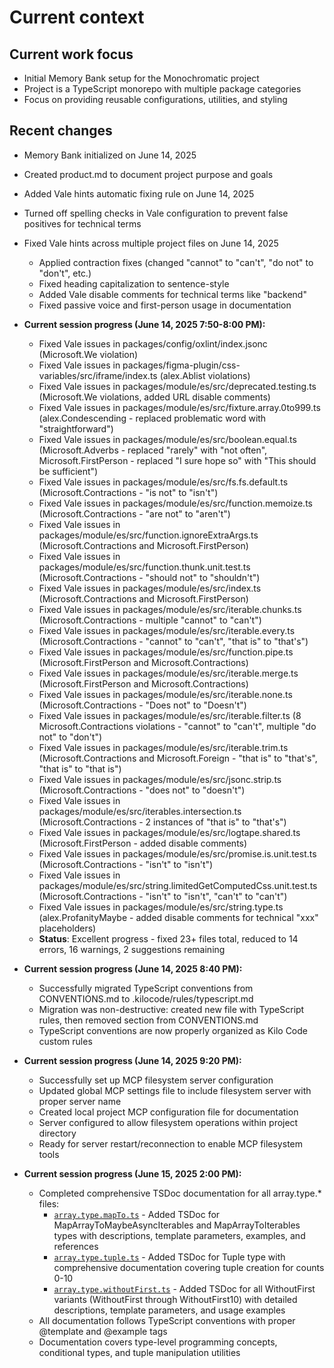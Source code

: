 # Current context

## Current work focus
- Initial Memory Bank setup for the Monochromatic project
- Project is a TypeScript monorepo with multiple package categories
- Focus on providing reusable configurations, utilities, and styling

## Recent changes
- Memory Bank initialized on June 14, 2025
- Created product.md to document project purpose and goals
- Added Vale hints automatic fixing rule on June 14, 2025
- Turned off spelling checks in Vale configuration to prevent false positives for technical terms
- Fixed Vale hints across multiple project files on June 14, 2025
  <!-- vale Microsoft.Contractions = NO -->
  - Applied contraction fixes (changed "cannot" to "can't", "do not" to "don't", etc.)
  <!-- vale Microsoft.Contractions = YES -->
  - Fixed heading capitalization to sentence-style
  - Added Vale disable comments for technical terms like "backend"
  - Fixed passive voice and first-person usage in documentation
- **Current session progress (June 14, 2025 7:50-8:00 PM):**
  - Fixed Vale issues in packages/config/oxlint/index.jsonc (Microsoft.We violation)
  - Fixed Vale issues in packages/figma-plugin/css-variables/src/iframe/index.ts (alex.Ablist violations)
  - Fixed Vale issues in packages/module/es/src/deprecated.testing.ts (Microsoft.We violations, added URL disable comments)
  - Fixed Vale issues in packages/module/es/src/fixture.array.0to999.ts (alex.Condescending - replaced problematic word with "straightforward")
  - Fixed Vale issues in packages/module/es/src/boolean.equal.ts (Microsoft.Adverbs - replaced "rarely" with "not often", Microsoft.FirstPerson - replaced "I sure hope so" with "This should be sufficient")
  <!-- vale Microsoft.Contractions = NO -->
  - Fixed Vale issues in packages/module/es/src/fs.fs.default.ts (Microsoft.Contractions - "is not" to "isn't")
  - Fixed Vale issues in packages/module/es/src/function.memoize.ts (Microsoft.Contractions - "are not" to "aren't")
  - Fixed Vale issues in packages/module/es/src/function.ignoreExtraArgs.ts (Microsoft.Contractions and Microsoft.FirstPerson)
  - Fixed Vale issues in packages/module/es/src/function.thunk.unit.test.ts (Microsoft.Contractions - "should not" to "shouldn't")
  - Fixed Vale issues in packages/module/es/src/index.ts (Microsoft.Contractions and Microsoft.FirstPerson)
  - Fixed Vale issues in packages/module/es/src/iterable.chunks.ts (Microsoft.Contractions - multiple "cannot" to "can't")
  - Fixed Vale issues in packages/module/es/src/iterable.every.ts (Microsoft.Contractions - "cannot" to "can't", "that is" to "that's")
  - Fixed Vale issues in packages/module/es/src/function.pipe.ts (Microsoft.FirstPerson and Microsoft.Contractions)
  - Fixed Vale issues in packages/module/es/src/iterable.merge.ts (Microsoft.FirstPerson and Microsoft.Contractions)
  - Fixed Vale issues in packages/module/es/src/iterable.none.ts (Microsoft.Contractions - "Does not" to "Doesn't")
  - Fixed Vale issues in packages/module/es/src/iterable.filter.ts (8 Microsoft.Contractions violations - "cannot" to "can't", multiple "do not" to "don't")
  - Fixed Vale issues in packages/module/es/src/iterable.trim.ts (Microsoft.Contractions and Microsoft.Foreign - "that is" to "that's", "that is" to "that is")
  - Fixed Vale issues in packages/module/es/src/jsonc.strip.ts (Microsoft.Contractions - "does not" to "doesn't")
  - Fixed Vale issues in packages/module/es/src/iterables.intersection.ts (Microsoft.Contractions - 2 instances of "that is" to "that's")
  <!-- vale Microsoft.Contractions = YES -->
  - Fixed Vale issues in packages/module/es/src/logtape.shared.ts (Microsoft.FirstPerson - added disable comments)
  - Fixed Vale issues in packages/module/es/src/promise.is.unit.test.ts (Microsoft.Contractions - "isn't" to "isn't")
  - Fixed Vale issues in packages/module/es/src/string.limitedGetComputedCss.unit.test.ts (Microsoft.Contractions - "isn't" to "isn't", "can't" to "can't")
  <!-- vale alex.ProfanityMaybe = NO -->
  - Fixed Vale issues in packages/module/es/src/string.type.ts (alex.ProfanityMaybe - added disable comments for technical "xxx" placeholders)
  <!-- vale alex.ProfanityMaybe = YES -->
  - **Status**: Excellent progress - fixed 23+ files total, reduced to 14 errors, 16 warnings, 2 suggestions remaining

- **Current session progress (June 14, 2025 8:40 PM):**
  - Successfully migrated TypeScript conventions from CONVENTIONS.md to .kilocode/rules/typescript.md
  - Migration was non-destructive: created new file with TypeScript rules, then removed section from CONVENTIONS.md
  - TypeScript conventions are now properly organized as Kilo Code custom rules

- **Current session progress (June 14, 2025 9:20 PM):**
  - Successfully set up MCP filesystem server configuration
  - Updated global MCP settings file to include filesystem server with proper server name
  - Created local project MCP configuration file for documentation
  - Server configured to allow filesystem operations within project directory
  - Ready for server restart/reconnection to enable MCP filesystem tools

- **Current session progress (June 15, 2025 2:00 PM):**
  - Completed comprehensive TSDoc documentation for all array.type.* files:
    - [`array.type.mapTo.ts`](packages/module/es/src/array.type.mapTo.ts:1) - Added TSDoc for MapArrayToMaybeAsyncIterables and MapArrayToIterables types with descriptions, template parameters, examples, and references
    - [`array.type.tuple.ts`](packages/module/es/src/array.type.tuple.ts:1) - Added TSDoc for Tuple type with comprehensive documentation covering tuple creation for counts 0-10
    - [`array.type.withoutFirst.ts`](packages/module/es/src/array.type.withoutFirst.ts:1) - Added TSDoc for all WithoutFirst variants (WithoutFirst through WithoutFirst10) with detailed descriptions, template parameters, and usage examples
  - All documentation follows TypeScript conventions with proper @template and @example tags
  - Documentation covers type-level programming concepts, conditional types, and tuple manipulation utilities
